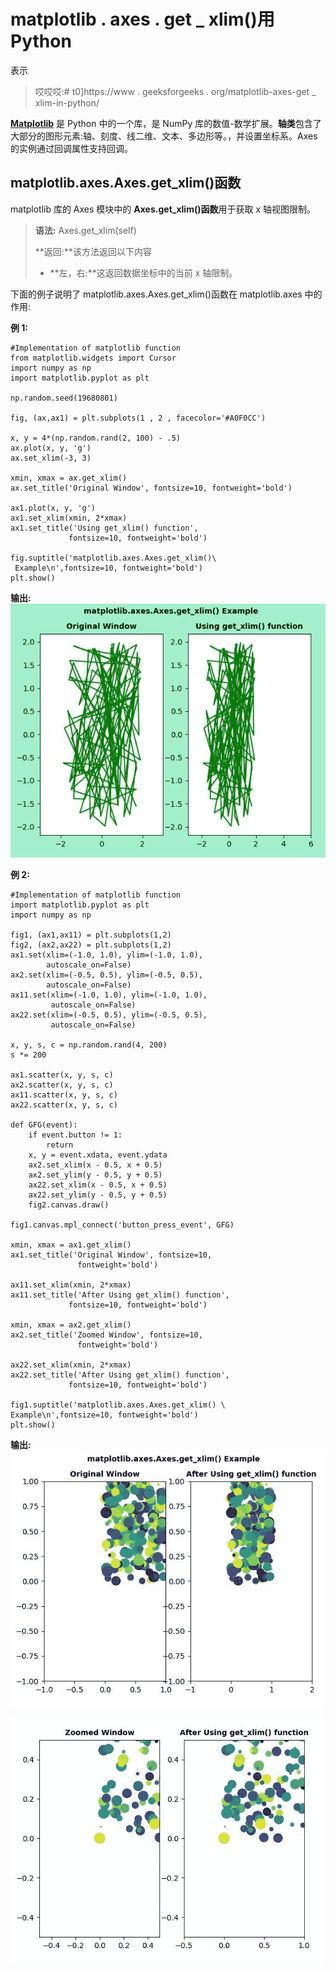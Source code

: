 # matplotlib . axes . get _ xlim()用 Python

表示

> 哎哎哎:# t0]https://www . geeksforgeeks . org/matplotlib-axes-get _ xlim-in-python/

**[Matplotlib](https://www.geeksforgeeks.org/python-introduction-matplotlib/)** 是 Python 中的一个库，是 NumPy 库的数值-数学扩展。**轴类**包含了大部分的图形元素:轴、刻度、线二维、文本、多边形等。，并设置坐标系。Axes 的实例通过回调属性支持回调。

## matplotlib.axes.Axes.get_xlim()函数

matplotlib 库的 Axes 模块中的 **Axes.get_xlim()函数**用于获取 x 轴视图限制。

> **语法:** Axes.get_xlim(self)
> 
> **返回:**该方法返回以下内容
> 
> *   **左，右:**这返回数据坐标中的当前 x 轴限制。

下面的例子说明了 matplotlib.axes.Axes.get_xlim()函数在 matplotlib.axes 中的作用:

**例 1:**

```
#Implementation of matplotlib function
from matplotlib.widgets import Cursor
import numpy as np
import matplotlib.pyplot as plt

np.random.seed(19680801)

fig, (ax,ax1) = plt.subplots(1 , 2 , facecolor='#A0F0CC')

x, y = 4*(np.random.rand(2, 100) - .5)
ax.plot(x, y, 'g')
ax.set_xlim(-3, 3)

xmin, xmax = ax.get_xlim()
ax.set_title('Original Window', fontsize=10, fontweight='bold')

ax1.plot(x, y, 'g')
ax1.set_xlim(xmin, 2*xmax)
ax1.set_title('Using get_xlim() function',
             fontsize=10, fontweight='bold')

fig.suptitle('matplotlib.axes.Axes.get_xlim()\
 Example\n',fontsize=10, fontweight='bold')
plt.show()
```

**输出:**
![](img/dce09796155d86a75d9649278c646c4a.png)

**例 2:**

```
#Implementation of matplotlib function
import matplotlib.pyplot as plt
import numpy as np

fig1, (ax1,ax11) = plt.subplots(1,2)
fig2, (ax2,ax22) = plt.subplots(1,2)
ax1.set(xlim=(-1.0, 1.0), ylim=(-1.0, 1.0), 
        autoscale_on=False)
ax2.set(xlim=(-0.5, 0.5), ylim=(-0.5, 0.5),
        autoscale_on=False)
ax11.set(xlim=(-1.0, 1.0), ylim=(-1.0, 1.0),
         autoscale_on=False)
ax22.set(xlim=(-0.5, 0.5), ylim=(-0.5, 0.5), 
         autoscale_on=False)

x, y, s, c = np.random.rand(4, 200)
s *= 200

ax1.scatter(x, y, s, c)
ax2.scatter(x, y, s, c)
ax11.scatter(x, y, s, c)
ax22.scatter(x, y, s, c)

def GFG(event):
    if event.button != 1:
        return
    x, y = event.xdata, event.ydata
    ax2.set_xlim(x - 0.5, x + 0.5)
    ax2.set_ylim(y - 0.5, y + 0.5)
    ax22.set_xlim(x - 0.5, x + 0.5)
    ax22.set_ylim(y - 0.5, y + 0.5)
    fig2.canvas.draw()

fig1.canvas.mpl_connect('button_press_event', GFG)  

xmin, xmax = ax1.get_xlim()
ax1.set_title('Original Window', fontsize=10, 
               fontweight='bold')

ax11.set_xlim(xmin, 2*xmax)
ax11.set_title('After Using get_xlim() function',
             fontsize=10, fontweight='bold')

xmin, xmax = ax2.get_xlim()
ax2.set_title('Zoomed Window', fontsize=10, 
               fontweight='bold')

ax22.set_xlim(xmin, 2*xmax)
ax22.set_title('After Using get_xlim() function',
             fontsize=10, fontweight='bold')

fig1.suptitle('matplotlib.axes.Axes.get_xlim() \
Example\n',fontsize=10, fontweight='bold')
plt.show()
```

**输出:**
![](img/965244bde98a248944b2a5ccea38fcce.png)

![](img/5cd327d51aea0af66d9714c0fb60ed61.png)